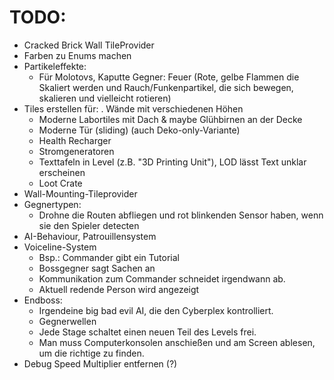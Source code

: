 # TODO:
- Cracked Brick Wall TileProvider
- Farben zu Enums machen
- Partikeleffekte:
    - Für Molotovs, Kaputte Gegner: Feuer (Rote, gelbe Flammen die Skaliert werden und Rauch/Funkenpartikel, die sich bewegen, skalieren und vielleicht rotieren)
- Tiles erstellen für:
    . Wände mit verschiedenen Höhen
    - Moderne Labortiles mit Dach & maybe Glühbirnen an der Decke
    - Moderne Tür (sliding) (auch Deko-only-Variante)
    - Health Recharger
    - Stromgeneratoren
    - Texttafeln in Level (z.B. "3D Printing Unit"), LOD lässt Text unklar erscheinen
    - Loot Crate
- Wall-Mounting-Tileprovider
- Gegnertypen:
    - Drohne die Routen abfliegen und rot blinkenden Sensor haben, wenn sie den Spieler detecten
- AI-Behaviour, Patrouillensystem
- Voiceline-System
    - Bsp.: Commander gibt ein Tutorial 
    - Bossgegner sagt Sachen an
    - Kommunikation zum Commander schneidet irgendwann ab.
    - Aktuell redende Person wird angezeigt
- Endboss: 
    - Irgendeine big bad evil AI, die den Cyberplex kontrolliert.
    - Gegnerwellen
    - Jede Stage schaltet einen neuen Teil des Levels frei.
    - Man muss Computerkonsolen anschießen und am Screen ablesen, um die richtige zu finden.
- Debug Speed Multiplier entfernen (?)
